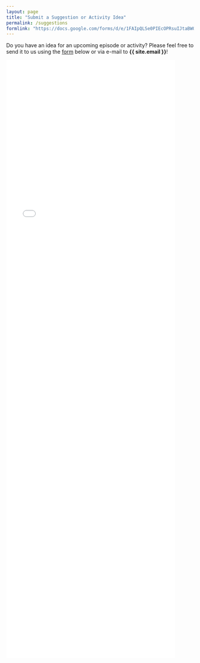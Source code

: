 ```yaml
---
layout: page
title: "Submit a Suggestion or Activity Idea"
permalink: /suggestions
formlink: "https://docs.google.com/forms/d/e/1FAIpQLSe0PIEcOPRsuIJtaBWOI_erow8vuqXVCbkwn2rEqMQbNZm8wQ/viewform?embedded=true"
---
```


Do you have an idea for an upcoming episode or activity?  Please feel free to send it to us using the <a href="{{ page.formlink }}">form</a> below or via e-mail to <strong>{{ site.email }}</strong>!

<iframe src="{{ page.formlink }}" width="90%" frameborder="0" marginheight="0" marginwidth="0" height="1600">Loading…</iframe>